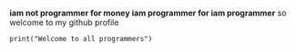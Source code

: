 **iam not programmer for money iam programmer for iam programmer** so welcome to my github profile

`print("Welcome to all programmers")`
